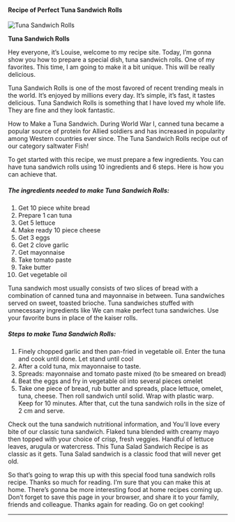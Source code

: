             

#### Recipe of Perfect Tuna Sandwich Rolls

![Tuna Sandwich Rolls](https://img-global.cpcdn.com/recipes/5268349477978112/751x532cq70/tuna-sandwich-rolls-recipe-main-photo.jpg)

**Tuna Sandwich Rolls**

Hey everyone, it’s Louise, welcome to my recipe site. Today, I’m gonna show you how to prepare a special dish, tuna sandwich rolls. One of my favorites. This time, I am going to make it a bit unique. This will be really delicious.

Tuna Sandwich Rolls is one of the most favored of recent trending meals in the world. It’s enjoyed by millions every day. It’s simple, it’s fast, it tastes delicious. Tuna Sandwich Rolls is something that I have loved my whole life. They are fine and they look fantastic.

How to Make a Tuna Sandwich. During World War I, canned tuna became a popular source of protein for Allied soldiers and has increased in popularity among Western countries ever since. The Tuna Sandwich Rolls recipe out of our category saltwater Fish!

To get started with this recipe, we must prepare a few ingredients. You can have tuna sandwich rolls using 10 ingredients and 6 steps. Here is how you can achieve that.

##### The ingredients needed to make Tuna Sandwich Rolls:

1.  Get 10 piece white bread
2.  Prepare 1 can tuna
3.  Get 5 lettuce
4.  Make ready 10 piece cheese
5.  Get 3 eggs
6.  Get 2 clove garlic
7.  Get mayonnaise
8.  Take tomato paste
9.  Take butter
10.  Get vegetable oil

Tuna sandwich most usually consists of two slices of bread with a combination of canned tuna and mayonnaise in between. Tuna sandwiches served on sweet, toasted brioche. Tuna sandwiches stuffed with unnecessary ingredients like We can make perfect tuna sandwiches. Use your favorite buns in place of the kaiser rolls.

##### Steps to make Tuna Sandwich Rolls:

1.  Finely chopped garlic and then pan-fried in vegetable oil. Enter the tuna and cook until done. Let stand until cool
2.  After a cold tuna, mix mayonnaise to taste.
3.  Spreads: mayonnaise and tomato paste mixed (to be smeared on bread)
4.  Beat the eggs and fry in vegetable oil into several pieces omelet
5.  Take one piece of bread, rub butter and spreads, place lettuce, omelet, tuna, cheese. Then roll sandwich until solid. Wrap with plastic warp. Keep for 10 minutes. After that, cut the tuna sandwich rolls in the size of 2 cm and serve.

Check out the tuna sandwich nutritional information, and You'll love every bite of our classic tuna sandwich. Flaked tuna blended with creamy mayo then topped with your choice of crisp, fresh veggies. Handful of lettuce leaves, arugula or watercress. This Tuna Salad Sandwich Recipe is as classic as it gets. Tuna Salad sandwich is a classic food that will never get old.

So that’s going to wrap this up with this special food tuna sandwich rolls recipe. Thanks so much for reading. I’m sure that you can make this at home. There’s gonna be more interesting food at home recipes coming up. Don’t forget to save this page in your browser, and share it to your family, friends and colleague. Thanks again for reading. Go on get cooking!

* * *